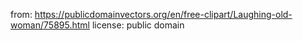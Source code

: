 from: https://publicdomainvectors.org/en/free-clipart/Laughing-old-woman/75895.html
license: public domain
